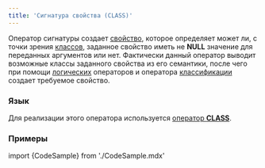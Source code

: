 ```yaml
---
title: 'Сигнатура свойства (CLASS)'
---
```


Оператор сигнатуры создает [свойство](Свойства.md), которое определяет может ли, с точки зрения [классов](Классы.md), заданное свойство иметь не **NULL** значение для переданных аргументов или нет. Фактически данный оператор выводит возможные классы заданного свойства из его семантики, после чего при помощи [логических](Логические_операторы_AND_OR_NOT_XOR.md) операторов и оператора [классификации](Классификация_IS_AS.md) создает требуемое свойство.

### Язык

Для реализации этого оператора используется [оператор **CLASS**](Оператор_CLASS.md).

### Примеры

import {CodeSample} from './CodeSample.mdx'

<CodeSample url="https://documentation.lsfusion.org/sample?file=OperatorPropertySample&block=class"/>
